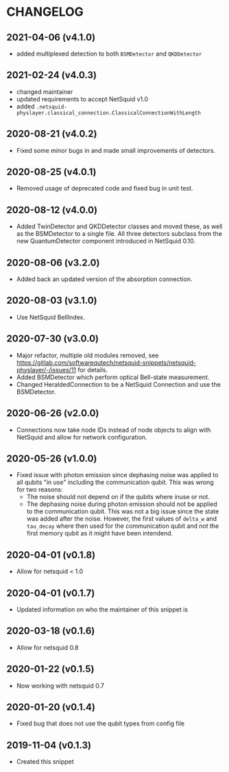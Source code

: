 CHANGELOG
=========

2021-04-06 (v4.1.0)
-------------------
- added multiplexed detection to both `BSMDetector` and `QKDDetector`

2021-02-24 (v4.0.3)
-------------------
- changed maintainer
- updated requirements to accept NetSquid v1.0
- added `.netsquid-physlayer.classical_connection.ClassicalConnectionWithLength`

2020-08-21 (v4.0.2)
-------------------
- Fixed some minor bugs in and made small improvements of detectors.

2020-08-25 (v4.0.1)
-------------------
- Removed usage of deprecated code and fixed bug in unit test.

2020-08-12 (v4.0.0)
-------------------
- Added TwinDetector and QKDDetector classes and moved these, as well
as the BSMDetector to a single file. All three detectors subclass from the
new QuantumDetector component introduced in NetSquid 0.10.

2020-08-06 (v3.2.0)
-------------------
- Added back an updated version of the absorption connection.

2020-08-03 (v3.1.0)
--------
- Use NetSquid BellIndex.

2020-07-30 (v3.0.0)
-------------------
- Major refactor, multiple old modules removed, see https://gitlab.com/softwarequtech/netsquid-snippets/netsquid-physlayer/-/issues/11 for details.
- Added BSMDetector which perform optical Bell-state measurement.
- Changed HeraldedConnection to be a NetSquid Connection and use the BSMDetector.

2020-06-26 (v2.0.0)
-------------------
- Connections now take node IDs instead of node objects to align with NetSquid and allow for network configuration.

2020-05-26 (v1.0.0)
-------------------
- Fixed issue with photon emission since dephasing noise was applied to all qubits "in use" including the communication qubit.
  This was wrong for two reasons:
  - The noise should not depend on if the qubits where inuse or not.
  - The dephasing noise during photon emission should not be applied to the communication qubit.
    This was not a big issue since the state was added after the noise.
    However, the first values of `delta_w` and `tau_decay` where then used for the
    communication qubit and not the first memory qubit as it might have been intendend.

2020-04-01 (v0.1.8)
-------------------
- Allow for netsquid < 1.0

2020-04-01 (v0.1.7)
-------------------
- Updated information on who the maintainer of this snippet is

2020-03-18 (v0.1.6)
-------------------
- Allow for netsquid 0.8

2020-01-22 (v0.1.5)
-------------------
- Now working with netsquid 0.7

2020-01-20 (v0.1.4)
-------------------
- Fixed bug that does not use the qubit types from config file

2019-11-04 (v0.1.3)
-------------------
- Created this snippet
